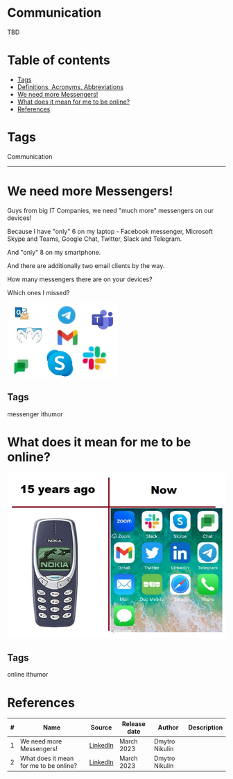 # Communication 
TBD 

# Table of contents
- [Tags](https://github.com/dimanikulin/dimanikulin/blob/main/!Template.md#tags)
- [Definitions, Acronyms, Abbreviations](https://github.com/dimanikulin/dimanikulin/blob/main/!Template.md#definitions-acronyms-abbreviations)
- [We need more Messengers!](https://github.com/dimanikulin/dimanikulin/blob/main/Communication.md#we-need-more-messengers)
- [What does it mean for me to be online?](https://github.com/dimanikulin/dimanikulin/blob/main/Communication.md#what-does-it-mean-for-me-to-be-online)
- [References](https://github.com/dimanikulin/dimanikulin/blob/main/!Template.md#references)

# Tags
Communication

---

# We need more Messengers!

Guys from big IT Companies, we need "much more" messengers on our devices!

Because I have "only" 6 on my laptop - Facebook messenger, Microsoft Skype and Teams, Google Chat, Twitter, Slack and Telegram.

And "only" 8 on my smartphone.

And there are additionally two email clients by the way.

How many messengers there are on your devices?

Which ones I missed?

<img src="./Images/MoreMessengers.jpg" alt="More Messengers" />

## Tags
messenger ithumor

# What does it mean for me to be online?
<img src="./Images/BeingOnline.jpg" alt="BeingOnline" />

## Tags
online ithumor

# References
| # | Name                 | Source                | Release date           |  Author                 | Description   |
| - | ---------------------|---------------------- |----------------------- | ----------------------- |:-------------:|
| 1 |We need more Messengers! | [LinkedIn](https://www.linkedin.com/posts/dimanikulin_messenger-ithumor-activity-7040961774296154112-Tg-G?utm_source=share&utm_medium=member_desktop) | March 2023 | Dmytro Nikulin | |
| 2 |What does it mean for me to be online? | [LinkedIn](https://www.linkedin.com/posts/dimanikulin_online-messenger-nokia-activity-7008705718677573632-aA2C?utm_source=share&utm_medium=member_desktop)| March 2023 | Dmytro Nikulin | | 